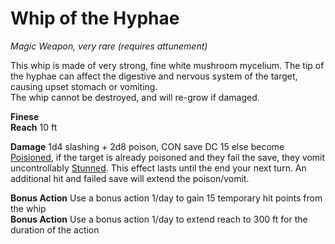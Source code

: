 # Whip of the Hyphae 
_Magic Weapon, very rare (requires attunement)_

This whip is made of very strong, fine white mushroom mycelium. The tip of the hyphae can affect the digestive and nervous system of the target, causing upset stomach or vomiting.  
The whip cannot be destroyed, and will re-grow if damaged. 

**Finese**  
**Reach** 10 ft

**Damage**
1d4 slashing + 2d8 poison,
CON save DC 15 else become 
[Poisioned](. "Disadvantage on Attack and Ability rolls"), 
if the target is already poisoned and they fail the save, they vomit uncontrollably [Stunned](. "no action/reaction, can't move, advantage to attackers"). This effect lasts until the end your next turn. An additional hit and failed save will extend the poison/vomit.

**Bonus Action** Use a bonus action 1/day to gain 15 temporary hit points from the whip  
**Bonus Action** Use a bonus action 1/day to extend reach to 300 ft for the duration of the action
